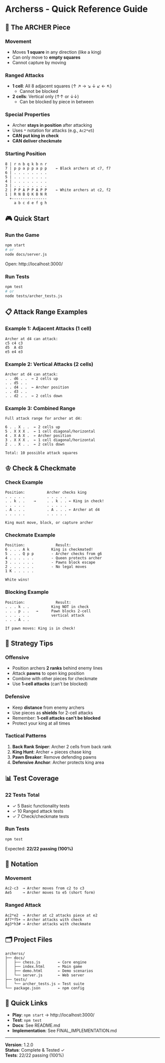 # Archerss - Quick Reference Guide

## 🏹 The ARCHER Piece

### Movement
- Moves **1 square** in any direction (like a king)
- Can only move to **empty squares**
- Cannot capture by moving

### Ranged Attacks
- **1 cell**: All 8 adjacent squares (↑ ↗ → ↘ ↓ ↙ ← ↖)
  - Cannot be blocked
- **2 cells**: Vertical only (↑↑ or ↓↓)
  - Can be blocked by piece in between

### Special Properties
- Archer **stays in position** after attacking
- Uses `*` notation for attacks (e.g., `Ac2*e5`)
- **CAN put king in check**
- **CAN deliver checkmate**

### Starting Position
```
8 | r n b q k b n r
7 | p p a p p a p p    ← Black archers at c7, f7
6 | . . . . . . . .
5 | . . . . . . . .
4 | . . . . . . . .
3 | . . . . . . . .
2 | P P A P P A P P    ← White archers at c2, f2
1 | R N B Q K B N R
  +----------------
    a b c d e f g h
```

## 🎮 Quick Start

### Run the Game
```bash
npm start
# or
node docs/server.js
```
Open: http://localhost:3000/

### Run Tests
```bash
npm test
# or
node tests/archer_tests.js
```

## 📋 Attack Range Examples

### Example 1: Adjacent Attacks (1 cell)
```
Archer at d4 can attack:
c5 c4 c3
d5  A d3
e5 e4 e3
```

### Example 2: Vertical Attacks (2 cells)
```
Archer at d4 can attack:
. . d6 . .  ← 2 cells up
. . d5 . .
. . d4 . .  ← Archer position
. . d3 . .
. . d2 . .  ← 2 cells down
```

### Example 3: Combined Range
```
Full attack range for archer at d4:

6 . . X . .  ← 2 cells up
5 . X X X .  ← 1 cell diagonal/horizontal
4 . X A X .  ← Archer position
3 . X X X .  ← 1 cell diagonal/horizontal
2 . . X . .  ← 2 cells down

Total: 10 possible attack squares
```

## ♔ Check & Checkmate

### Check Example
```
Position:          Archer checks king
. . . . .          . . . . .
. . k . .    →     . . k . . ← King in check!
. . . . .          . . . . .
. A . . .          . A . . . ← Archer at d4
. . . . .          . . . . .

King must move, block, or capture archer
```

### Checkmate Example
```
Position:              Result:
6 . . . A k          King is checkmated!
5 . . . Q p p        - Archer checks from g6
4 . . . . . .        - Queen protects archer
3 . . . . . .        - Pawns block escape
2 . . . . . .        - No legal moves
1 K . . . . .        

White wins!
```

### Blocking Example
```
Position:              Result:
. . . k . .          King NOT in check
. . . p . .   →      Pawn blocks 2-cell
. . . . . .          vertical attack
. . . A . .          

If pawn moves: King is in check!
```

## 🎯 Strategy Tips

### Offensive
- Position archers **2 ranks** behind enemy lines
- Attack **pawns** to open king position
- Combine with other pieces for checkmate
- Use **1-cell attacks** (can't be blocked)

### Defensive
- Keep **distance** from enemy archers
- Use pieces as **shields** for 2-cell attacks
- Remember: **1-cell attacks can't be blocked**
- Protect your king at all times

### Tactical Patterns
1. **Back Rank Sniper**: Archer 2 cells from back rank
2. **King Hunt**: Archer + pieces chase king
3. **Pawn Breaker**: Remove defending pawns
4. **Defensive Anchor**: Archer protects king area

## 📊 Test Coverage

### 22 Tests Total
- ✓ 5 Basic functionality tests
- ✓ 10 Ranged attack tests
- ✓ 7 Check/checkmate tests

### Run Tests
```bash
npm test
```

Expected: **22/22 passing (100%)**

## 📝 Notation

### Movement
```
Ac2-c3  → Archer moves from c2 to c3
Ae5     → Archer moves to e5 (short form)
```

### Ranged Attack
```
Ac2*e2  → Archer at c2 attacks piece at e2
Af7*f5+ → Archer attacks with check
Ag3*h3# → Archer attacks with checkmate
```

## 🗂️ Project Files

```
archerss/
├── docs/
│   ├── chess.js        ← Core engine
│   ├── index.html      ← Main game
│   ├── demo.html       ← Demo scenarios
│   └── server.js       ← Web server
├── tests/
│   └── archer_tests.js ← Test suite
└── package.json        ← npm config
```

## 🔗 Quick Links

- **Play**: `npm start` → http://localhost:3000/
- **Test**: `npm test`
- **Docs**: See README.md
- **Implementation**: See FINAL_IMPLEMENTATION.md

---

**Version**: 1.2.0  
**Status**: Complete & Tested ✓  
**Tests**: 22/22 passing (100%)
